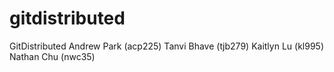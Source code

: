 # gitdistributed
GitDistributed
Andrew Park (acp225) 
Tanvi Bhave (tjb279) 
Kaitlyn Lu (kl995) 
Nathan Chu (nwc35) 